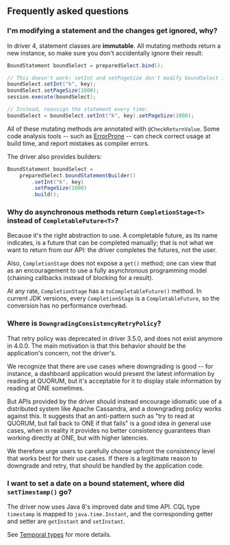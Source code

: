 <!--
Licensed to the Apache Software Foundation (ASF) under one
or more contributor license agreements.  See the NOTICE file
distributed with this work for additional information
regarding copyright ownership.  The ASF licenses this file
to you under the Apache License, Version 2.0 (the
"License"); you may not use this file except in compliance
with the License.  You may obtain a copy of the License at

  http://www.apache.org/licenses/LICENSE-2.0

Unless required by applicable law or agreed to in writing,
software distributed under the License is distributed on an
"AS IS" BASIS, WITHOUT WARRANTIES OR CONDITIONS OF ANY
KIND, either express or implied.  See the License for the
specific language governing permissions and limitations
under the License.
-->

## Frequently asked questions

### I'm modifying a statement and the changes get ignored, why?

In driver 4, statement classes are **immutable**. All mutating methods return a new instance, so
make sure you don't accidentally ignore their result:

```java
BoundStatement boundSelect = preparedSelect.bind();

// This doesn't work: setInt and setPageSize don't modify boundSelect in place:
boundSelect.setInt("k", key);
boundSelect.setPageSize(1000);
session.execute(boundSelect);

// Instead, reassign the statement every time:
boundSelect = boundSelect.setInt("k", key).setPageSize(1000);
```

All of these mutating methods are annotated with `@CheckReturnValue`. Some code analysis tools --
such as [ErrorProne](https://errorprone.info/) -- can check correct usage at build time, and report
mistakes as compiler errors.

The driver also provides builders:

```java
BoundStatement boundSelect =
    preparedSelect.boundStatementBuilder()
        .setInt("k", key)
        .setPageSize(1000)
        .build();
```

### Why do asynchronous methods return `CompletionStage<T>` instead of `CompletableFuture<T>`?

Because it's the right abstraction to use. A completable future, as its name indicates, is a future
that can be completed manually; that is not what we want to return from our API: the driver
completes the futures, not the user.

Also, `CompletionStage` does not expose a `get()` method; one can view that as an encouragement to
use a fully asynchronous programming model (chaining callbacks instead of blocking for a result).

At any rate, `CompletionStage` has a `toCompletableFuture()` method. In current JDK versions, every
`CompletionStage` is a `CompletableFuture`, so the conversion has no performance overhead.

### Where is `DowngradingConsistencyRetryPolicy`?

That retry policy was deprecated in driver 3.5.0, and does not exist anymore in 4.0.0. The main
motivation is that this behavior should be the application's concern, not the driver's.

We recognize that there are use cases where downgrading is good -- for instance, a dashboard
application would present the latest information by reading at QUORUM, but it's acceptable for it to
display stale information by reading at ONE sometimes. 

But APIs provided by the driver should instead encourage idiomatic use of a distributed system like
Apache Cassandra, and a downgrading policy works against this. It suggests that an anti-pattern such
as "try to read at QUORUM, but fall back to ONE if that fails" is a good idea in general use cases, 
when in reality it provides no better consistency guarantees than working directly at ONE, but with
higher latencies. 

We therefore urge users to carefully choose upfront the consistency level that works best for their
use cases. If there is a legitimate reason to downgrade and retry, that should be handled by the
application code.

### I want to set a date on a bound statement, where did `setTimestamp()` go?

The driver now uses Java 8's improved date and time API. CQL type `timestamp` is mapped to
`java.time.Instant`, and the corresponding getter and setter are `getInstant` and `setInstant`.

See [Temporal types](../manual/core/temporal_types/) for more details.
